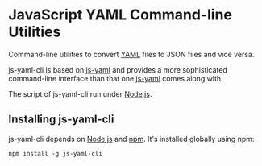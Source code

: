 JavaScript YAML Command-line Utilities
======================================

Command-line utilities to convert [YAML](http://yaml.org/) files to JSON files and vice versa.

js-yaml-cli is based on [js-yaml](http://github.com/nodeca/js-yaml)
and provides a more sophisticated command-line interface 
than that one [js-yaml](http://github.com/nodeca/js-yaml) comes along with.

The script of js-yaml-cli run under [Node.js](http://nodejs.org/).

## Installing js-yaml-cli

js-yaml-cli depends on [Node.js](http://nodejs.org/) and [npm](http://npmjs.org/). It's
installed globally using npm:

```
npm install -g js-yaml-cli
```
